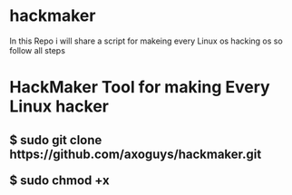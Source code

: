 # hackmaker
In this Repo i will share a script for makeing every Linux os hacking os so follow all steps 
<h1> 
HackMaker Tool for making Every Linux hacker

</h1>
<h2><b>
$ sudo git clone https://github.com/axoguys/hackmaker.git
  
  $ sudo chmod +x 
</b></h2>




